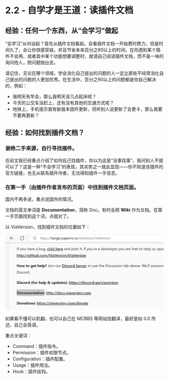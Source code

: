 # 2.2 - 自学才是王道：读插件文档

## 经验：任何一个东西，从“会学习”做起

“会学习”从何谈起？首先从插件文档看起。会看插件文档一开始费时费力，但是时间久了，会让你倍感受益，并且节省未来百分之80以上的时间。在你遇到某个插件不会用、或者其中某个功能想要调整时，就请自己阅读插件文档，而不是一味的询问他人，把问题抛出去。

请记住，无论在哪个领域，学会消化自己提出的问题的人一定比那些不经常消化自己提出的问题的人更加优秀。在生活中，百分之90以上的问题都是你自己解决的，例如：

* 我明天有早会，那么我明天该几点起床呢？
* 今天的公交车没赶上，还有没有其他的交通方式呢？
* 地铁上，手机提示我有新版本固件更新，但听别人说更新了会更卡，那么我要不要再更新？

## 经验：如何找到插件文档？

### 谢绝二手来源，自行寻找插件。

在前文我已经重点介绍了如何自己找插件，你以为这是“没事找事”，我问别人不就可以了？这是一种“不会学习”的表现，其劣势之一就此显现——你不知道该插件的官方链接，也无从联系插件作者，无法得知插件一手信息。

### 在第一手（由插件作者发布的页面）中找到插件文档页面。

国内不再多说，重点说国外的情况。

文档的英文单词是 **Documentation**，简称 Doc。有时会把 **Wiki** 作为文档。在第一手页面找到这个词，点就对了。

以 ViaVersion，找到插件文档的位置如下：

![](<../.gitbook/assets/image (2).png>)

如果看不懂可以机翻，也可以自己在 MCBBS 等网站找翻译，最好是如 0.0 所述，自己会英语。

重点关键词：

* Command：插件指令。
* Permission：插件权限节点。
* Configuration：插件配置。
* Usage：插件用法。
* Hook：插件挂钩。
